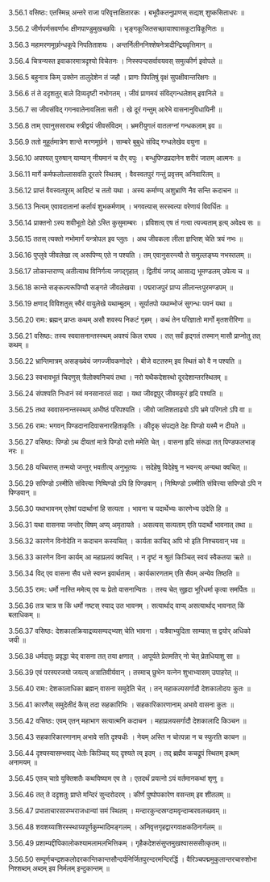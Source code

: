 3.56.1
वसिष्ठः:
एतस्मिन्न् अन्तरे राजा परिवृत्ताक्षितारकः ।
बभूवैकतनुप्राणस् सद्यश् शुष्कसिताधरः ॥


3.56.2
जीर्णपर्णसवर्णाभः क्षीणपाण्डुमुखच्छविः ।
भृङ्गकूजितसच्छायाश्वासकूटाविकूणितः ॥


3.56.3
महामरणमूर्छान्धकूपे निपतिताशयः ।
अन्तर्निलीननिश्शेषनेत्रादीन्द्रियवृत्तिमान् ॥


3.56.4
चित्रन्यस्त इवाकारमात्रदृश्यो विचेतनः ।
निस्स्पन्दसर्वावयवस् समुत्कीर्ण इवोपले ॥


3.56.5
बहुनात्र किम् उक्तेन तालुदेशेन तं जहौ ।
प्राणः पिपतिषुं वृक्षं सुपक्षीवान्तरिक्षगः ॥


3.56.6
तं ते ददृशतुर् बाले दिव्यदृष्टी नभोगतम् ।
जीवं प्राणमयं संविद्गन्धलेशम् इवानिले ॥


3.56.7
सा जीवसंविद् गगनवातेनावलिता सती ।
खे दूरं गन्तुम् आरेभे वासनानुविधायिनी ॥


3.56.8
ताम् एवानुससाराथ स्त्रीद्वयं जीवसंविदम् ।
भ्रमरीयुगलं वातलग्नां गन्धकलाम् इव ॥


3.56.9
ततो मुहूर्तमात्रेण शान्ते मरणमूर्छने ।
साम्बरे बुबुधे संविद् गन्धलेखेव वयुना ॥


3.56.10
अपश्यत् पुरुषान् याम्यान् नीयमानं च तैर् वपुः ।
बन्धुपिण्डप्रदानेन शरीरं जातम् आत्मनः ॥


3.56.11
मार्गे कर्मफलोल्लासवति दूरतरे स्थितम् ।
वैवस्वतपुरं गन्तुं प्रवृत्तम् अनिवारितम् ॥


3.56.12
प्राप्तं वैवस्वतपुरम् आदिष्टं च ततो यथा ।
अस्य कर्माण्य् अशुभ्राणि नैव सन्ति कदाचन ॥


3.56.13
नित्यम् एवावदातानां कर्तायं शुभकर्मणाम् ।
भगवत्यास् सरस्वत्या वरेणायं विवर्धितः ॥


3.56.14
प्राक्तनो ऽस्य शवीभूतो देहो ऽस्ति कुसुमाम्बरः ।
प्रविशत्व् एष तं गत्वा त्यज्यताम् इत्य् अवेक्ष्य सः ॥


3.56.15
ततस् त्यक्तो नभोमार्गं यन्त्रोपल इव प्लुतः ।
अथ जीवकला लीला ज्ञप्तिश् चेति त्रयं नभः ॥


3.56.16
पुप्लुवे जीवलेखा त्व् अरूपिण्य् एते न पश्यति ।
तम् एवानुसरन्त्यौ ते समुल्लङ्घ्य नभस्तलम् ॥


3.56.17
लोकान्तराण्य् अतीत्याथ विनिर्गत्य जगद्गृहात् ।
द्वितीयं जगद् आसाद्य भूमण्डलम् उपेत्य च ॥


3.56.18
कान्ते सङ्कल्परूपिण्यौ सङ्गते जीवलेखया ।
पद्मराजपुरं प्राप्य लीलान्तःपुरमण्डपम् ॥


3.56.19
क्षणाद् विविशतुस् स्वैरं वायुलेखे यथाम्बुदम् ।
सूर्यातपो यथाम्भोजं सुगन्धः पवनं यथा ॥


3.56.20
रामः:
ब्रह्मन् प्राप्तः कथम् असौ शवस्य निकटं गृहम् ।
कथं तेन परिज्ञातो मार्गो मृतशरीरिणा ॥


3.56.21
वसिष्ठः:
तस्य स्ववासनान्तस्स्थम् अवश्यं किल राघव ।
तत् सर्वं हृद्गतं तस्मान् मासौ प्राप्नोतु तत् कथम् ॥


3.56.22
भ्रान्तिमात्रम् असङ्ख्येयं जगज्जीवकणोदरे ।
बीजे वटतरुम् इव स्थितं को वै न पश्यति ॥


3.56.23
स्वभावभूतं चिदणुस् त्रैलोक्यनिचयं तथा ।
नरो यथैकदेशस्थो दूरदेशान्तरस्थितम् ॥


3.56.24
संपश्यति निधानं स्वं मनसानारतं सदा ।
यथा जीवद्वपुर् जीवमकुरं हृदि पश्यति ॥


3.56.25
तथा स्ववासनान्तस्स्थम् अभीष्ठं परिपश्यति ।
जीवो जातिशताढ्यो ऽपि भ्रमे परिगतो ऽपि वा ॥


3.56.26
रामः:
भगवन् पिण्डदानादिवासनारहिताकृतिः ।
कीदृक् संपद्यते देहः पिण्डो यस्मै न दीयते ॥


3.56.27
वसिष्ठः:
पिण्डो ऽथ दीयतां मात्रे पिण्डो दत्तो ममेति चेत् ।
वासना हृदि संरूढा तत् पिण्डफलभाङ् नरः ॥


3.56.28
यच्चित्तस् तन्मयो जन्तुर् भवतीत्य् अनुभूतयः ।
सदेहेषु विदेहेषु न भवन्त्य् अन्यथा क्वचित् ॥


3.56.29
सपिण्डो ऽस्मीति संवित्त्या निष्पिण्डो ऽपि हि पिण्डवान् ।
निष्पिण्डो ऽस्मीति संवित्त्या सपिण्डो ऽपि न पिण्डवान् ॥


3.56.30
यथाभावनम् एतेषां पदार्थानां हि सत्यता ।
भावना च पदार्थेभ्यः कारणेभ्य उदेति हि ॥


3.56.31
यथा वासनया जन्तोर् विषम् अप्य् अमृतायते ।
असत्यस् सत्यताम् एति पदार्थो भावनात् तथा ॥


3.56.32
कारणेन विनोदेति न कदाचन कस्यचित् ।
कार्यता काचिद् अपि भो इति निश्चयवान् भव ॥


3.56.33
कारणेन विना कार्यम् आ महाप्रलयं क्वचित् ।
न दृष्टं न श्रुतं किञ्चित् स्वयं स्वैकतया ऋते ॥


3.56.34
विद् एव वासना सैव धत्ते स्वप्न इवार्थताम् ।
कार्यकारणताम् एति सैवम् अन्येव तिष्ठति ॥


3.56.35
रामः:
धर्मो नास्ति ममेत्य् एव यः प्रेतो वासनान्वितः ।
तस्य चेत् सुहृदा भूरिधर्मा कृत्वा समर्पितः ॥


3.56.36
तत्र चात्र स किं धर्मो नष्टस् स्याद् उत भावनम् ।
सत्यार्थाद् वाप्य् असत्यार्थाद् भावनात् किं बलाधिकम् ॥


3.56.37
वसिष्ठः:
देशकालक्रियाद्रव्यसम्पद्भ्यश् चेति भावना ।
यत्रैवाभ्युदिता साम्यात् स द्वयोर् अधिको जयी ॥


3.56.38
धर्मदातुः प्रवृद्धा चेद् वासना तत् तया क्षणात् ।
आपूर्यते प्रेतमतिर् नो चेत् प्रेतधियाशु सा ॥


3.56.39
एवं परस्परजयो जयत्य् अत्रातिवीर्यवान् ।
तस्माच् छुभेन यत्नेन शुभाभ्यासम् उपाहरेत् ॥


3.56.40
रामः:
देशकालाधिका ब्रह्मन् वासना समुदेति चेत् ।
तन् महाकल्पसर्गादौ देशकालोदयः कुतः ॥


3.56.41
कारणैस् समुदेतीदं कैस् तदा सहकारिभिः ।
सहकारिकारणानाम् अभावे वासना कुतः ॥


3.56.42
वसिष्ठः:
एवम् एतन् महाभाग सत्यात्मनि कदाचन ।
महाप्रलयसर्गादौ देशकालादि किञ्चन ॥


3.56.43
सहकारिकारणानाम् अभावे सति दृश्यधीः ।
नेयम् अस्ति न चोत्पन्ना न च स्फुरति काचन ॥


3.56.44
दृश्यस्यासम्भवाद् धेतोः किञ्चिद् यद् दृश्यते त्व् इदम् ।
तद् ब्रह्मैव कचद्रूपं स्थितम् इत्थम् अनामयम् ॥


3.56.45
एतच् चाग्रे युक्तिशतैः कथयिष्याम एव ते ।
एतदर्थं प्रयत्नो ऽयं वर्तमानकथां शृणु ॥


3.56.46
तत् ते ददृशतुः प्राप्ते मन्दिरं सुन्दरोदरम् ।
कीर्णं पुष्पोपकारेण वसन्तम् इव शीतलम् ॥


3.56.47
प्रभाताचारसारम्भराजधान्यां समं स्थितम् ।
मन्दारकुन्दस्रग्दामवृन्दाम्बरवलच्छवम् ॥


3.56.48
शवशय्याशिरस्स्थाग्र्यपूर्णकुम्भादिमङ्गलम् ।
अनिवृत्तगृहद्वारगवाक्षकठिनार्गलम् ॥


3.56.49
प्रशाम्यद्दीपिकालोकश्यामलामलभित्तिकम् ।
गृहैकदेशसंसुप्तमुखश्वासससीत्कृतम् ॥


3.56.50
सम्पूर्णचन्द्रशकलोदरकान्तिकान्तसौन्दर्यनिर्जितपुरन्दरमन्दिरर्द्धि ।
वैरिञ्चपद्ममुकुलान्तरचारुशोभा निश्शब्दम् अब्दम् इव निर्मलम् इन्दुकान्तम् ॥

